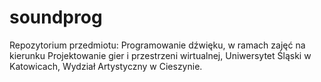 # soundprog
Repozytorium przedmiotu: Programowanie dźwięku,
w ramach zajęć  na kierunku Projektowanie gier i przestrzeni wirtualnej, Uniwersytet Śląski w Katowicach, Wydział Artystyczny w Cieszynie.
